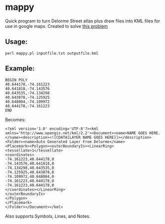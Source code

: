 # mappy
Quick program to turn Delorme Street atlas plus draw files into KML files for use in google maps.
Created to solve [this problem](https://gis.stackexchange.com/q/188693/70893)

## Usage:
`perl mappy.pl inputfile.txt outputfile.kml`

## Example:


	BEGIN POLY
	40.644178,-74.161223
	40.641818,-74.143576
	40.643535,-74.134298
	40.643878,-74.125925
	40.648084,-74.109972
	40.644178,-74.161223
	END

Becomes:
	
	<?xml version='1.0' encoding='UTF-8'?><kml xmlns='http://www.opengis.net/kml/2.2'><Document><name>NAME GOES HERE.</name><description><![CDATA[LAYER NAME GOES HERE]]></description><Folder><name>Auto Generated Layer From Delorme</name>
	<Placemark><Polygon><outerBoundaryIs><LinearRing><tessellate>1</tessellate>
	<coordinates>
	-74.161223,40.644178,0
	-74.143576,40.641818,0                                                
	-74.134298,40.643535,0
	-74.125925,40.643878,0
	-74.109972,40.648084,0
	-74.161223,40.644178,0   
	-74.161223,40.644178,0
	</coordinates></LinearRing>
	</outerBoundaryIs>
	</Polygon>
	</Placemark>
	</Folder></Document></kml>
	
	
Also supports Symbols, Lines, and Notes.
